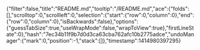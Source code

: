 {"filter":false,"title":"README.md","tooltip":"/README.md","ace":{"folds":[],"scrolltop":0,"scrollleft":0,"selection":{"start":{"row":0,"column":0},"end":{"row":0,"column":0},"isBackwards":false},"options":{"guessTabSize":true,"useWrapMode":false,"wrapToView":true},"firstLineState":0},"hash":"7ec34b11f9b7d0d3ca63cba762afc10b2775adce","undoManager":{"mark":0,"position":-1,"stack":[]},"timestamp":1414980397295}